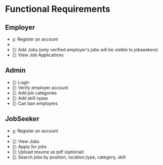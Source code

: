# Functional Requirements

## Employer

- [x]: Register an account
- [x]: Login
- []: Add Jobs (only verified employer's jobs will be visible to jobseekers)
- []: View Job Applications

## Admin

- []: Login
- []: Verify employer account
- []: Add job categories
- []: Add skill types
- []: Can ban employers

## JobSeeker

- [x]: Register an account
- [x]: Login
- []: View Jobs
- []: Apply for jobs
- []: Upload resume as pdf (optional)
- []: Search jobs by position, location,type, category, skill
